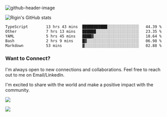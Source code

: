 
![github-header-image](https://github.com/riginoommen/riginoommen/assets/3840244/889cae65-df55-4cda-86cc-bf21bf1f2e96)

![Rigin's GitHub stats](https://github-readme-stats.vercel.app/api?username=riginoommen\&show_icons=true\&show=reviews,discussions_started,discussions_answered,prs_merged,prs_merged_percentage)


<!--START_SECTION:waka-->

```txt
TypeScript        13 hrs 43 mins  ███████████░░░░░░░░░░░░░░   44.39 %
Other             7 hrs 13 mins   ██████░░░░░░░░░░░░░░░░░░░   23.35 %
YAML              5 hrs 45 mins   ████▓░░░░░░░░░░░░░░░░░░░░   18.64 %
Bash              2 hrs 9 mins    █▓░░░░░░░░░░░░░░░░░░░░░░░   06.98 %
Markdown          53 mins         ▓░░░░░░░░░░░░░░░░░░░░░░░░   02.88 %
```

<!--END_SECTION:waka-->

### Want to Connect?

I'm always open to new connections and collaborations. Feel free to reach out to me on Email/LinkedIn.

I'm excited to share with the world and make a positive impact with the community.

![](https://komarev.com/ghpvc/?username=riginoommen)

![](https://hit.yhype.me/github/profile?user_id=3840244)

